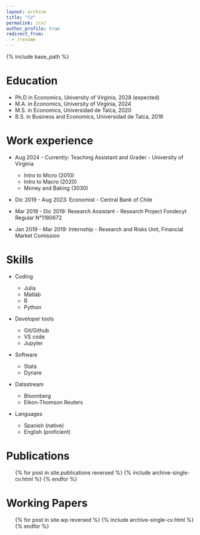 ```yaml
---
layout: archive
title: "CV"
permalink: /cv/
author_profile: true
redirect_from:
  - /resume
---
```


{% include base_path %}

Education
======
* Ph.D in Economics, University of Virginia, 2028 (expected)
* M.A. in Economics, University of Virginia, 2024
* M.S. in Economics, Universidad de Talca, 2020
* B.S. in Business and Economics, Universidad de Talca, 2018

Work experience
======
* Aug 2024 - Currently: Teaching Assistant and Grader - University of Virginia
  * Intro to Micro (2010)
  * Intro to Macro (2020)
  * Money and Baking (3030)

* Dic 2019 - Aug 2023: Economist - Central Bank of Chile

* Mar 2019 - Dic 2019: Research Assistant - Research Project Fondecyt Regular N°1180672

* Jan 2019 - Mar 2019: Internship - Research and Risks Unit, Financial Market Comission


Skills
======
* Coding
  * Julia
  * Matlab
  * R
  * Python

* Developer tools
  * Git/Github
  * VS code
  * Jupyter

* Software
  * Stata
  * Dynare

* Datastream
  * Bloomberg
  * Eikon-Thomson Reuters

* Languages
  * Spanish (native)
  * English (proficient)

Publications
======
  <ul>{% for post in site.publications reversed %}
    {% include archive-single-cv.html %}
  {% endfor %}</ul>
  
Working Papers
======
  <ul>{% for post in site.wp reversed %}
    {% include archive-single-cv.html  %}
  {% endfor %}</ul>

  <!-- <ul>{% for post in site.talks reversed %}
    {% include archive-single-talk-cv.html  %}
  {% endfor %}</ul> -->
  
<!-- Teaching
======
  <ul>{% for post in site.teaching reversed %}
    {% include archive-single-cv.html %}
  {% endfor %}</ul> -->
  
<!-- Service and leadership
======
* Currently signed in to 43 different slack teams -->
